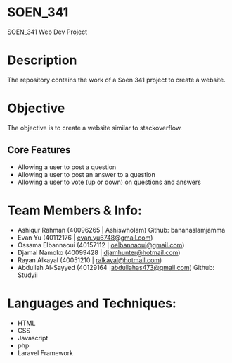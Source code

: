 # SOEN_341
SOEN_341 Web Dev Project


# Description
The repository contains the work of a Soen 341 project to create a website.

# Objective
The objective is to create a website similar to stackoverflow.

## Core Features
* Allowing a user to post a question
* Allowing a user to post an answer to a question
* Allowing a user to vote (up or down) on questions and answers


# Team Members & Info:

* Ashiqur Rahman      (40096265 | AshiswhoIam) Github: bananaslamjamma
* Evan Yu             (40112176 | evan.yu6748@gmail.com)
* Ossama Elbannaoui   (40157112 | oelbannaoui@gmail.com)
* Djamal Namoko       (40099428 | djamhunter@hotmail.com)
* Rayan Alkayal       (40051210 | ralkayal@hotmail.com)
* Abdullah Al-Sayyed  (40129164 |abdullahas473@gmail.com) Github: Studyii


# Languages and Techniques:

* HTML
* CSS
* Javascript
* php
* Laravel Framework

